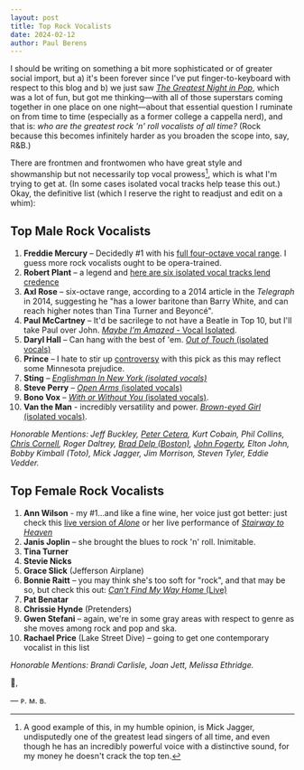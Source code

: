 ```yaml
---
layout: post
title: Top Rock Vocalists
date: 2024-02-12
author:	Paul Berens
---
```

I should be writing on something a bit more sophisticated or of greater social import, but a) it's been forever since I've put finger-to-keyboard with respect to this blog and b) we just saw [*The Greatest Night in Pop*](https://www.youtube.com/watch?v=MD3oU1gowu4), which was a lot of fun, but got me thinking—with all of those superstars coming together in one place on one night—about that essential question I ruminate on from time to time (especially as a former college a cappella nerd), and that is: *who are the greatest rock 'n' roll vocalists of all time?* (Rock because this becomes infinitely harder as you broaden the scope into, say, R&B.)

There are frontmen and frontwomen who have great style and showmanship but not necessarily top vocal prowess[^1], which is what I'm trying to get at. (In some cases isolated vocal tracks help tease this out.) Okay, the definitive list (which I reserve the right to readjust and edit on a whim):

[^1]: A good example of this, in my humble opinion, is Mick Jagger, undisputedly one of the greatest lead singers of all time, and even though he has an incredibly powerful voice with a distinctive sound, for my money he doesn't crack the top ten.

## Top Male Rock Vocalists
1. **Freddie Mercury** – Decidedly #1 with his [full four-octave vocal range](https://music.youtube.com/watch?v=KHYjIIJ14MI&feature=share). I guess more rock vocalists ought to be opera-trained.
2. **Robert Plant** – a legend and [here are six isolated vocal tracks lend credence](https://faroutmagazine.co.uk/robert-plant-led-zeppelin-isolated-vocal-greatest-singer-ever/)
3. **Axl Rose** – six-octave range, according to a 2014 article in the *Telegraph* in 2014, suggesting he "has a lower baritone than Barry White, and can reach higher notes than Tina Turner and Beyoncé".
4. **Paul McCartney** – It'd be sacrilege to not have a Beatle in Top 10, but I'll take Paul over John. [*Maybe I'm Amazed* - Vocal Isolated](https://music.youtube.com/watch?v=WeeNPLh2_qQ&feature=share).
5. **Daryl Hall** – Can hang with the best of 'em. [*Out of Touch* (isolated vocals)](https://youtu.be/AeAkYS9WqrM)
6. **Prince** – I hate to stir up [controversy](https://www.youtube.com/watch?v=4gazNwzC4H0) with this pick as this may reflect some Minnesota prejudice.
7. **Sting** – [*Englishman In New York (isolated vocals)*](https://music.youtube.com/watch?v=NnMlmREHTFQ&feature=share)
8. **Steve Perry** – [*Open Arms* (isolated vocals)](https://music.youtube.com/watch?v=OVTnzvJ4en4&si=TLLy4bKSSQBCvOoB)
9. **Bono Vox** – [*With or Without You* (isolated vocals)](https://music.youtube.com/watch?v=OWtVX2gbi4g&si=fdkBQ0X8UTXcbu1a).
10. **Van the Man** - incredibly versatility and power. [*Brown-eyed Girl* (isolated vocals)](https://music.youtube.com/watch?v=pTcMgBsXHPc&si=vAOtAb-iL_A9ljI2).

*Honorable Mentions: Jeff Buckley, [Peter Cetera](https://music.youtube.com/watch?v=auYCscvUVyo&feature=share), Kurt Cobain, Phil Collins, [Chris Cornell](https://music.youtube.com/watch?v=TOqG_tCupeA&feature=share), Roger Daltrey, [Brad Delp (Boston)](https://music.youtube.com/watch?v=bZ_0_CWFk4c&feature=share), [John Fogerty](https://music.youtube.com/watch?v=peggPraZfxk&feature=share), Elton John, Bobby Kimball (Toto), Mick Jagger, Jim Morrison, Steven Tyler, Eddie Vedder.*

## Top Female Rock Vocalists
1. **Ann Wilson** - my #1...and like a fine wine, her voice just got better: just check this [live version of *Alone*](https://music.youtube.com/watch?v=gZ1ClKVZKxI&feature=share) or her live performance of [*Stairway to Heaven*](https://youtu.be/2cZ_EFAmj08)
2. **Janis Joplin** – she brought the blues to rock 'n' roll. Inimitable.
3. **Tina Turner**
4. **Stevie Nicks**
5. **Grace Slick** (Jefferson Airplane)
6. **Bonnie Raitt** – you may think she's too soft for "rock", and that may be so, but check this out: [*Can't Find My Way Home* (Live)](https://music.youtube.com/watch?v=HGlRpJlsuCI&si=39nteAeFoCZTCTjH)
7. **Pat Benatar**
8. **Chrissie Hynde** (Pretenders)
9. **Gwen Stefani** – again, we're in some gray areas with respect to genre as she moves among rock and pop and ska.
10. **Rachael Price** (Lake Street Dive) – going to get one contemporary vocalist in this list

*Honorable Mentions: Brandi Carlisle, Joan Jett, Melissa Ethridge.*

🤘,

— ᴘ. ᴍ. ʙ.